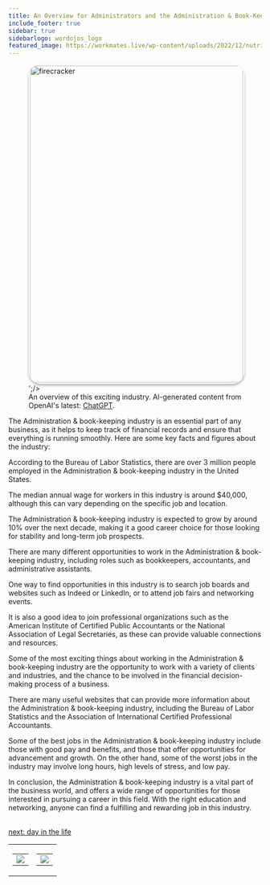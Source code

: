 ```yaml
---
title: An Overview for Administrators and the Administration & Book-Keeping  Industry
include_footer: true
sidebar: true
sidebarlogo: wordojos_logo
featured_image: https://workmates.live/wp-content/uploads/2022/12/nutritionist-5-scaled.jpg
---
```

<figure>
    <img src='/uploads/small/administrators.jpg' style="width: 100%;height: 630px;padding: 3px; box-shadow: 0 3px 5px rgba(0,0,0,.3);border-radius: 25px;overflow: hidden;border: none;" align="middle"; alt='firecracker';/>';/>
    <figcaption>An overview of this exciting industry. AI-generated content from OpenAI's latest: <a href="https://openai.com/blog/chatgpt/" >ChatGPT</a>.</figcaption>
</figure>
<p>
The Administration & book-keeping industry is an essential part of any business, as it helps to keep track of financial records and ensure that everything is running smoothly. Here are some key facts and figures about the industry:

According to the Bureau of Labor Statistics, there are over 3 million people employed in the Administration & book-keeping industry in the United States.

The median annual wage for workers in this industry is around $40,000, although this can vary depending on the specific job and location.

The Administration & book-keeping industry is expected to grow by around 10% over the next decade, making it a good career choice for those looking for stability and long-term job prospects.

There are many different opportunities to work in the Administration & book-keeping industry, including roles such as bookkeepers, accountants, and administrative assistants.

One way to find opportunities in this industry is to search job boards and websites such as Indeed or LinkedIn, or to attend job fairs and networking events.

It is also a good idea to join professional organizations such as the American Institute of Certified Public Accountants or the National Association of Legal Secretaries, as these can provide valuable connections and resources.

Some of the most exciting things about working in the Administration & book-keeping industry are the opportunity to work with a variety of clients and industries, and the chance to be involved in the financial decision-making process of a business.

There are many useful websites that can provide more information about the Administration & book-keeping industry, including the Bureau of Labor Statistics and the Association of International Certified Professional Accountants.

Some of the best jobs in the Administration & book-keeping industry include those with good pay and benefits, and those that offer opportunities for advancement and growth. On the other hand, some of the worst jobs in the industry may involve long hours, high levels of stress, and low pay.

In conclusion, the Administration & book-keeping industry is a vital part of the business world, and offers a wide range of opportunities for those interested in pursuing a career in this field. With the right education and networking, anyone can find a fulfilling and rewarding job in this industry.

<br>
<a href="https://workdojos.com/administrators/day-in-the-life">next: day in the life</a>
</p>
<table border="0" cellpadding="0" cellspacing="0" width="600" id="templateColumns">
    <tr>
        <td align="center" valign="top" width="50%" class="templateColumnContainer">
            <table border="0" cellpadding="10" cellspacing="0" height="100%" width="100px">
                <tr>
                    <td class="leftColumnContent">
                      <a href="https://administrators.workdojos.com">
                        <img src="/uploads/d.svg" class="columnImage" />
                    </td>
                </tr>
            </table>
        </td>
        <td align="center" valign="top" width="50%" class="templateColumnContainer">
            <table border="0" cellpadding="10" cellspacing="0" height="100%" width="100px">
                <tr>
                    <td class="rightColumnContent">
                      <a href="https://videogamers.workdojos.com">
                        <img src="/uploads/randomdojo.svg" class="columnImage" />
                    </td>
            </table>
        </td>
    </tr>
</table>